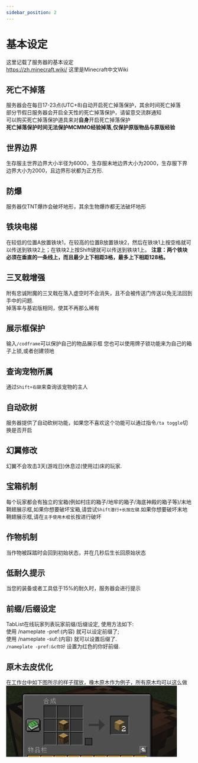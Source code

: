 ```yaml
---
sidebar_position: 2
---
```


# 基本设定
这里记载了服务器的基本设定  
https://zh.minecraft.wiki/ 这里是Minecraft中文Wiki
## 死亡不掉落
服务器会在每日17-23点(UTC+8)自动开启死亡掉落保护，其余时间死亡掉落  
部分节假日服务器会开启全天性的死亡掉落保护，请留意交流群通知  
可以购买死亡掉落保护道具来对**自身**开启死亡掉落保护  
**死亡掉落保护时间无法保护MCMMO经验掉落,仅保护原版物品与原版经验**
## 世界边界
生存服主世界边界大小半径为6000，生存服末地边界大小为2000，生存服下界边界大小为2000，且边界形状都为正方形.   
## 防爆
服务器仅TNT爆炸会破坏地形，其余生物爆炸都无法破坏地形
## 铁块电梯
在较低的位置A放置铁块1，在较高的位置B放置铁块2，然后在铁块1上按空格就可以传送到铁块2上；在铁块2上按Shift键就可以传送到铁块1上。
**注意：两个铁块必须在垂直的一条线上，而且最少上下相距3格，最多上下相距128格。**
## 三叉戟增强
附有忠诚附魔的三叉戟在落入虚空时不会消失，且不会被传送门传送以免无法回到手中的问题.  
掉落率与基岩版相同，使其不再那么稀有  
## 展示框保护
输入`/codframe`可以保护自己的物品展示框
您也可以使用牌子锁功能来为自己的箱子上锁,或者创建领地
## 查询宠物所属
通过`Shift+右键`来查询该宠物的主人
## 自动砍树
服务器提供了自动砍树功能，如果您不喜欢这个功能可以通过指令`/ta toggle`切换是否开启
## 幻翼修改
幻翼不会攻击3天(游戏日)休息过(使用过)床的玩家.
## 宝箱机制
每个玩家都会有独立的宝箱(例如村庄的箱子/地牢的箱子/海底神殿的箱子等)/末地鞘翅展示框,如果你想要破坏宝箱,请尝试`Shift潜行+长按左键`.如果你想要破坏末地鞘翅展示框,请在`主手使用木棍`长按进行破坏
## 作物机制
当作物被踩踏时会回到初始状态，并在几秒后生长回原始状态
## 低耐久提示
当您的装备或者工具低于15%的耐久时，服务器会进行提示
## 前缀/后缀设定
TabList在线玩家列表玩家前缀/后缀设定, 使用方法如下:  
使用 /nameplate -pref:(内容) 就可以设定前缀了;  
使用 /nameplate -suf:(内容) 就可以设置后缀了.   
`/nameplate -pref:&c你好` 设置为红色的你好前缀.
## 原木去皮优化
在工作台中如下图所示的样子摆放，橡木原木作为例子，所有原木均可以这么做  
![](_images/去皮优化.png)  